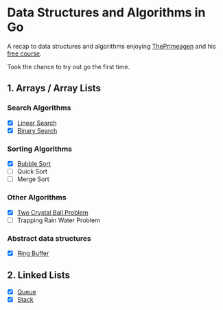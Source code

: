 # Data Structures and Algorithms in Go

A recap to data structures and algorithms enjoying [ThePrimeagen](https://github.com/ThePrimeagen) and his [free course](https://frontendmasters.com/courses/algorithms/).

Took the chance to try out go the first time.

## 1. Arrays / Array Lists

### Search Algorithms

- [x] [Linear Search](./arrays/linearsearch.go)
- [x] [Binary Search](./arrays/binarysearch.go)

### Sorting Algorithms

- [x] [Bubble Sort](./arrays/bubblesort.go)
- [ ] Quick Sort
- [ ] Merge Sort

### Other Algorithms

- [x] [Two Crystal Ball Problem](./arrays/bubblesort.go)
- [ ] Trapping Rain Water Problem

### Abstract data structures

- [x] [Ring Buffer](./arrays/ringbuffer.go)

## 2. Linked Lists

- [x] [Queue](./lists/queue.go)
- [x] [Stack](./lists/stack.go)
